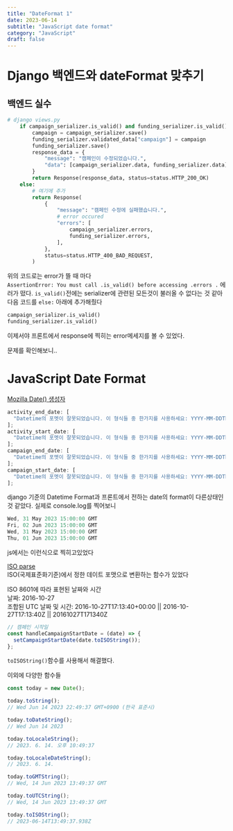```yaml
---
title: "DateFormat 1"
date: 2023-06-14
subtitle: "JavaScript date format"
category: "JavaScript"
draft: false
---
```


# Django 백엔드와 dateFormat 맞추기

## 백엔드 실수

```python
# django views.py
    if campaign_serializer.is_valid() and funding_serializer.is_valid():
        campaign = campaign_serializer.save()
        funding_serializer.validated_data["campaign"] = campaign
        funding_serializer.save()
        response_data = {
            "message": "캠페인이 수정되었습니다.",
            "data": [campaign_serializer.data, funding_serializer.data],
        }
        return Response(response_data, status=status.HTTP_200_OK)
    else:
        # 여기에 추가
        return Response(
            {
                "message": "캠페인 수정에 실패했습니다.",
                # error occured
                "errors": [
                    campaign_serializer.errors,
                    funding_serializer.errors,
                ],
            },
            status=status.HTTP_400_BAD_REQUEST,
        )
```

위의 코드로는 error가 뜰 때 마다  
`AssertionError: You must call .is_valid() before accessing .errors .` 에러가 떴다. `is_valid()`전에는 serializer에 관련된 모든것이 불러올 수 없다는 것 같아 다음 코드를 `else:` 아래에 추가해줬다

```python
campaign_serializer.is_valid()
funding_serializer.is_valid()
```

이제서야 프론트에서 response에 찍히는 error메세지를 볼 수 있었다.

문제를 확인해보니..

# JavaScript Date Format

[Mozilla Date() 생성자](https://developer.mozilla.org/ko/docs/Web/JavaScript/Reference/Global_Objects/Date/Date)

```js
activity_end_date: [
  "Datetime의 포멧이 잘못되었습니다. 이 형식들 중 한가지를 사용하세요: YYYY-MM-DDThh:mm[:ss[.uuuuuu]][+HH:MM|-HH:MM|Z].",
];
activity_start_date: [
  "Datetime의 포멧이 잘못되었습니다. 이 형식들 중 한가지를 사용하세요: YYYY-MM-DDThh:mm[:ss[.uuuuuu]][+HH:MM|-HH:MM|Z].",
];
campaign_end_date: [
  "Datetime의 포멧이 잘못되었습니다. 이 형식들 중 한가지를 사용하세요: YYYY-MM-DDThh:mm[:ss[.uuuuuu]][+HH:MM|-HH:MM|Z].",
];
campaign_start_date: [
  "Datetime의 포멧이 잘못되었습니다. 이 형식들 중 한가지를 사용하세요: YYYY-MM-DDThh:mm[:ss[.uuuuuu]][+HH:MM|-HH:MM|Z].",
];
```

django 기준의 Datetime Format과 프론트에서 전하는 date의 format이 다른상태인 것 같았다. 실제로 console.log를 찍어보니

```js
Wed, 31 May 2023 15:00:00 GMT
Fri, 02 Jun 2023 15:00:00 GMT
Wed, 31 May 2023 15:00:00 GMT
Thu, 01 Jun 2023 15:00:00 GMT
```

js에서는 이런식으로 찍히고있었다

[ISO parse](https://developer.mozilla.org/ko/docs/Web/JavaScript/Reference/Global_Objects/Date/parse#ecmascript_5_iso-8601_format_support)  
ISO(국제표준화기준)에서 정한 데이트 포맷으로 변환하는 함수가 있었다

ISO 8601에 따라 표현된 날짜와 시간  
날짜: 2016-10-27  
조합된 UTC 날짜 및 시간: 2016-10-27T17:13:40+00:00 || 2016-10-27T17:13:40Z || 20161027T171340Z

```js
// 캠페인 시작일
const handleCampaignStartDate = (date) => {
  setCampaignStartDate(date.toISOString());
};
```

`toISOString()`함수를 사용해서 해결했다.

이외에 다양한 함수들

```js
const today = new Date();

today.toString();
// Wed Jun 14 2023 22:49:37 GMT+0900 (한국 표준시)

today.toDateString();
// Wed Jun 14 2023

today.toLocaleString();
// 2023. 6. 14. 오후 10:49:37

today.toLocaleDateString();
// 2023. 6. 14.

today.toGMTString();
// Wed, 14 Jun 2023 13:49:37 GMT

today.toUTCString();
// Wed, 14 Jun 2023 13:49:37 GMT

today.toISOString();
// 2023-06-14T13:49:37.938Z
```
